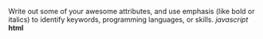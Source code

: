 Write out some of your awesome attributes, and use emphasis (like bold or italics) to identify keywords, programming languages, or skills. 
*javascript*
**html**
